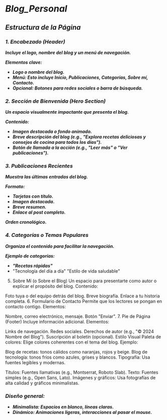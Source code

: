 # **_Blog_Personal_**

## **_Estructura de la Página_**

### **_1. Encabezado (Header)_**

**_Incluye el logo, nombre del blog y un menú de navegación._**

**_Elementos clave:_**

- **_Logo o nombre del blog._**
- **_Menú: Esto incluye Inicio, Publicaciones, Categorías, Sobre mí, Contacto._**
- **_Opcional: Botones para redes sociales o barra de búsqueda._**

### **_2. Sección de Bienvenida (Hero Section)_**

**_Un espacio visualmente impactante que presenta el blog._**

**_Contenido:_**

- **_Imagen destacada o fondo animado._**
- **_Breve descripción del blog (e.g., "Explora recetas deliciosas y consejos de cocina para todos los días")._**
- **_Botón de llamada a la acción (e.g., "Leer más" o "Ver publicaciones")._**

### **_3. Publicaciones Recientes_**

**_Muestra las últimas entradas del blog._**

**_Formato:_**

- **_Tarjetas con título._**
- **_Imagen destacada._**
- **_Breve resumen._**
- **_Enlace al post completo._**

**_Orden cronológico._**

### **_4. Categorías o Temas Populares_**

**_Organiza el contenido para facilitar la navegación._**

**_Ejemplo de categorías:_**

- **_"Recetas rápidas"_**
- "Tecnología del día a día"
"Estilo de vida saludable"
5. Sobre Mí (o Sobre el Blog)
Un espacio para presentarte como autor o explicar el propósito del blog.
Contenido:

Foto tuya o del equipo detrás del blog.
Breve biografía.
Enlace a tu historia completa.
6. Formulario de Contacto
Permite que los lectores se pongan en contacto contigo.
Elementos:

Nombre, correo electrónico, mensaje.
Botón "Enviar".
7. Pie de Página (Footer)
Incluye información adicional.
Elementos:

Links de navegación.
Redes sociales.
Derechos de autor (e.g., "© 2024 Nombre del Blog").
Suscripción al boletín (opcional).
Estilo Visual
Paleta de colores:
Elige colores coherentes con el tema del blog.
Ejemplo:

Blog de recetas: tonos cálidos como naranjas, rojos y beige.
Blog de tecnología: tonos fríos como azules, grises y blancos.
Tipografía:
Usa fuentes legibles y modernas.

Títulos: Fuentes llamativas (e.g., Montserrat, Roboto Slab).
Texto: Fuentes simples (e.g., Open Sans, Lato).
Imágenes y gráficos:
Usa fotografías de alta calidad y gráficos minimalistas.

### **_Diseño general:_**

- **_Minimalista: Espacios en blanco, líneas claras._**
- **_Dinámico: Animaciones ligeras, interacciones al pasar el mouse._**
